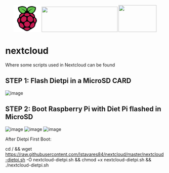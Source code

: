 <p align="center">
   <img src="https://github.com/devicons/devicon/blob/master/icons/raspberrypi/raspberrypi-original.svg" width="85" height="85"> <img src="https://dietpi.com/images/dietpi-logo_240x80.png" width="240" height="80"> <img src="https://github.com/nextcloud/nextcloudpi/raw/master/ncp-app/img/app.svg" width="120" height="85"> 
</p>

# nextcloud

Where some scripts used in Nextcloud can be found

## STEP 1: Flash Dietpi in a MicroSD CARD

![image](https://github.com/lstavares84/nextcloud/assets/61010791/93afa86e-04e2-4ce7-9a22-0afddcfd0e37)

## STEP 2: Boot Raspberry Pi with Diet Pi flashed in MicroSD
![image](https://github.com/lstavares84/nextcloud/assets/61010791/4e22c134-3680-42ef-9241-be77649ab69e)
![image](https://github.com/lstavares84/nextcloud/assets/61010791/a51ab040-c842-4a0f-91a7-e61551eea576)
![image](https://github.com/lstavares84/nextcloud/assets/61010791/cc19bfee-f754-4d01-9c66-a699cad03e17)


After Dietpi First Boot:

cd / && wget https://raw.githubusercontent.com/lstavares84/nextcloud/master/nextcloud-dietpi.sh -O nextcloud-dietpi.sh && chmod +x nextcloud-dietpi.sh && ./nextcloud-dietpi.sh
